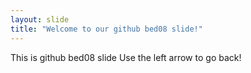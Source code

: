 ```yaml
---
layout: slide
title: "Welcome to our github bed08 slide!"
---
```

This is github bed08 slide
Use the left arrow to go back!
